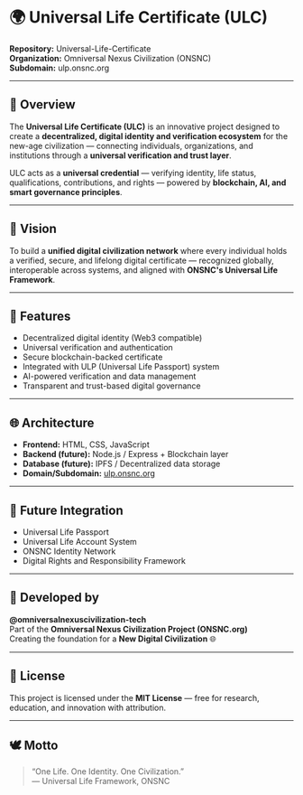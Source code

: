 # 🌍 Universal Life Certificate (ULC)

**Repository:** Universal-Life-Certificate  
**Organization:** Omniversal Nexus Civilization (ONSNC)  
**Subdomain:** ulp.onsnc.org  

---

## 🧩 Overview
The **Universal Life Certificate (ULC)** is an innovative project designed to create a **decentralized, digital identity and verification ecosystem** for the new-age civilization — connecting individuals, organizations, and institutions through a **universal verification and trust layer**.

ULC acts as a **universal credential** — verifying identity, life status, qualifications, contributions, and rights — powered by **blockchain, AI, and smart governance principles**.

---

## 🎯 Vision
To build a **unified digital civilization network** where every individual holds a verified, secure, and lifelong digital certificate — recognized globally, interoperable across systems, and aligned with **ONSNC's Universal Life Framework**.

---

## 🔐 Features
- Decentralized digital identity (Web3 compatible)  
- Universal verification and authentication  
- Secure blockchain-backed certificate  
- Integrated with ULP (Universal Life Passport) system  
- AI-powered verification and data management  
- Transparent and trust-based digital governance  

---

## 🌐 Architecture
- **Frontend:** HTML, CSS, JavaScript  
- **Backend (future):** Node.js / Express + Blockchain layer  
- **Database (future):** IPFS / Decentralized data storage  
- **Domain/Subdomain:** [ulp.onsnc.org](https://ulp.onsnc.org)

---

## 🚀 Future Integration
- Universal Life Passport  
- Universal Life Account System  
- ONSNC Identity Network  
- Digital Rights and Responsibility Framework  

---

## 🧠 Developed by
**@omniversalnexuscivilization-tech**  
Part of the **Omniversal Nexus Civilization Project (ONSNC.org)**  
Creating the foundation for a **New Digital Civilization** 🌐  

---

## 📄 License
This project is licensed under the **MIT License** — free for research, education, and innovation with attribution.

---

## 🕊️ Motto
> “One Life. One Identity. One Civilization.”  
> — Universal Life Framework, ONSNC
> 
